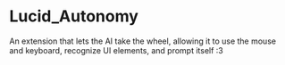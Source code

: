 # Lucid_Autonomy
An extension that lets the AI take the wheel, allowing it to use the mouse and keyboard, recognize UI elements, and prompt itself :3
